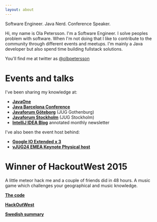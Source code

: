 ```yaml
---
layout: about
---
```


Software Engineer. Java Nerd. Conference Speaker.


Hi, my name is Ola Petersson. I'm a Software Engineer. I solve peoples problem with software. When I'm not doing that I like to contribute to the community through different events and meetups. I'm mainly a Java developer but also spend time building fullstack solutions.


You'll find me at twitter as [@olbpetersson](http://twitter.com/olbpetersson)


# Events and talks
I've been sharing my knowledge at:

* [**JavaOne**](https://www.oracle.com/javaone/index.html)
* [**Java Barcelona Conference**](http://www.jbcnconf.com/2016/)
* [**Javaforum Göteborg**](https://www.youtube.com/watch?v=vYHGoaIcQoA) (JUG Gothenburg)
* [**Javaforum Stockholm**](https://www.youtube.com/watch?v=ZT7c7z9QzXA) (JUG Stockholm)
* [**IntelliJ IDEA Blog**](https://blog.jetbrains.com/idea/2016/04/java-annotated-monthly-april-2016/) annotated monthly newsletter


I've also been the event host behind:

* [**Google IO Extended x 3**](https://events.google.com/io2016/extended)
* [**vJUG24 EMEA Keynote Physical host**](https://virtualjug.com/vjug24/)


# Winner of HackoutWest 2015
A little meteor hack me and a couple of friends did in 48 hours. A music game
which challenges your geographical and music knowledge.
 
[**The code**](https://github.com/HackOutWest15/destinationunknown)

[**HackOutWest**](https://hackoutwest.splashthat.com/)

[**Swedish summary**](https://www.chalmers.se/sv/om-chalmers/alumni/alumniforeningar/Sidor/Chalmerister-regerar-arets-Hack-Out-West.aspx)
